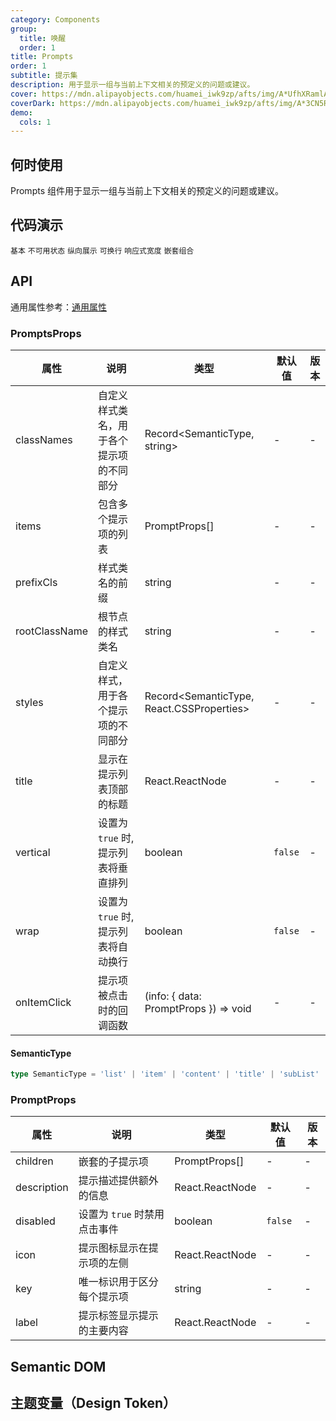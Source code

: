 ```yaml
---
category: Components
group:
  title: 唤醒
  order: 1
title: Prompts
order: 1
subtitle: 提示集
description: 用于显示一组与当前上下文相关的预定义的问题或建议。
cover: https://mdn.alipayobjects.com/huamei_iwk9zp/afts/img/A*UfhXRamlAf0AAAAAAAAAAAAADgCCAQ/original
coverDark: https://mdn.alipayobjects.com/huamei_iwk9zp/afts/img/A*3CN5RLKP0X4AAAAAAAAAAAAADgCCAQ/original
demo:
  cols: 1
---
```


## 何时使用

Prompts 组件用于显示一组与当前上下文相关的预定义的问题或建议。

## 代码演示

<!-- prettier-ignore -->
<code src="./demo/basic.tsx">基本</code>
<code src="./demo/disabled.tsx">不可用状态</code>
<code src="./demo/flex-vertical.tsx">纵向展示</code>
<code src="./demo/flex-wrap.tsx">可换行</code>
<code src="./demo/flex-wrap-fixed.tsx">响应式宽度</code>
<code src="./demo/nest.tsx">嵌套组合</code>

## API

通用属性参考：[通用属性](/docs/react/common-props)

### PromptsProps

| 属性 | 说明 | 类型 | 默认值 | 版本 |
| --- | --- | --- | --- | --- |
| classNames | 自定义样式类名，用于各个提示项的不同部分 | Record<SemanticType, string> | - | - |
| items | 包含多个提示项的列表 | PromptProps[] | - | - |
| prefixCls | 样式类名的前缀 | string | - | - |
| rootClassName | 根节点的样式类名 | string | - | - |
| styles | 自定义样式，用于各个提示项的不同部分 | Record<SemanticType, React.CSSProperties> | - | - |
| title | 显示在提示列表顶部的标题 | React.ReactNode | - | - |
| vertical | 设置为 `true` 时, 提示列表将垂直排列 | boolean | `false` | - |
| wrap | 设置为 `true` 时, 提示列表将自动换行 | boolean | `false` | - |
| onItemClick | 提示项被点击时的回调函数 | (info: { data: PromptProps }) => void | - | - |

#### SemanticType

```typescript | pure
type SemanticType = 'list' | 'item' | 'content' | 'title' | 'subList' | 'subItem';
```

### PromptProps

| 属性        | 说明                         | 类型            | 默认值  | 版本 |
| ----------- | ---------------------------- | --------------- | ------- | ---- |
| children    | 嵌套的子提示项               | PromptProps[]   | -       | -    |
| description | 提示描述提供额外的信息       | React.ReactNode | -       | -    |
| disabled    | 设置为 `true` 时禁用点击事件 | boolean         | `false` | -    |
| icon        | 提示图标显示在提示项的左侧   | React.ReactNode | -       | -    |
| key         | 唯一标识用于区分每个提示项   | string          | -       | -    |
| label       | 提示标签显示提示的主要内容   | React.ReactNode | -       | -    |

## Semantic DOM

<code src="./demo/_semantic.tsx" simplify="true"></code>

## 主题变量（Design Token）

<ComponentTokenTable component="Prompts"></ComponentTokenTable>
